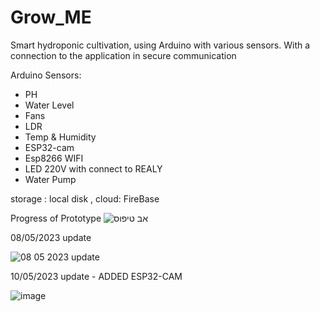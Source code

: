 # Grow_ME
Smart hydroponic cultivation, using Arduino with various sensors.
With a connection to the application in secure communication

Arduino Sensors:
* PH 
* Water Level
* Fans
* LDR
* Temp & Humidity
* ESP32-cam
* Esp8266 WIFI
* LED 220V with connect to REALY
* Water Pump

storage :
local disk ,
cloud:
FireBase


Progress of Prototype
![אב טיפוס](https://user-images.githubusercontent.com/73774191/233047725-821fae58-06fc-440c-944a-7b562d07ecae.jpg)

08/05/2023 update

![08 05 2023 update](https://user-images.githubusercontent.com/73774191/236766329-35e8e72f-be6c-40be-8a35-999a148492ae.jpg)

10/05/2023 update - ADDED ESP32-CAM 

![image](https://github.com/AlexSerdukov12/Grow_ME/assets/73774191/1ec0ac92-1294-4121-b36b-62b5c7adca91)


